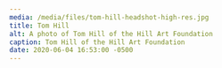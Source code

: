 ```yaml
---
media: /media/files/tom-hill-headshot-high-res.jpg
title: Tom Hill
alt: A photo of Tom Hill of the Hill Art Foundation
caption: Tom Hill of the Hill Art Foundation
date: 2020-06-04 16:53:00 -0500
---
```

